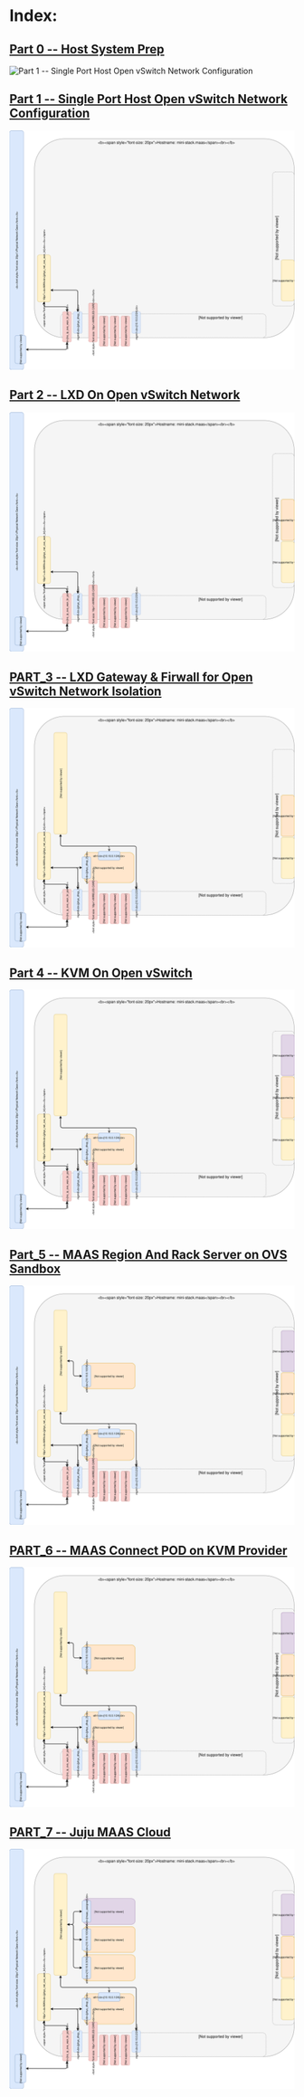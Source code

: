 # Index:

## [Part 0 -- Host System Prep](https://github.com/KathrynMorgan/mini-stack/tree/master/1_Single_Port_Host-Open_vSwitch_Network_Configuration)
![Part 1 -- Single Port Host Open vSwitch Network Configuration]()
<br/>
## [Part 1 -- Single Port Host Open vSwitch Network Configuration](https://github.com/KathrynMorgan/mini-stack/tree/master/1_Single_Port_Host-Open_vSwitch_Network_Configuration)
![Part 1 -- Single Port Host Open vSwitch Network Configuration](https://github.com/KathrynMorgan/mini-stack/blob/master/1_Single_Port_Host-Open_vSwitch_Network_Configuration/web/drawio/single-port-ovs-host.svg)
<br/>
## [Part 2 -- LXD On Open vSwitch Network](https://github.com/KathrynMorgan/mini-stack/tree/master/2_LXD-On-OVS)
![Part 2 -- LXD On Open vSwitch Network](https://github.com/KathrynMorgan/mini-stack/blob/master/2_LXD-On-OVS/web/drawio/lxd-on-openvswitch.svg)
<br/>
## [PART_3 -- LXD Gateway & Firwall for Open vSwitch Network Isolation](https://github.com/KathrynMorgan/mini-stack/tree/master/3_LXD_Network_Gateway)
![PART_3 -- LXD Gateway & Firwall for Open vSwitch Network Isolation](https://github.com/KathrynMorgan/mini-stack/blob/master/3_LXD_Network_Gateway/web/drawio/lxd-gateway.svg)
<br/>
## [Part 4 -- KVM On Open vSwitch](https://github.com/KathrynMorgan/mini-stack/tree/master/4_KVM_On_Open_vSwitch)
![Part 4 -- KVM On Open vSwitch](https://github.com/KathrynMorgan/mini-stack/blob/master/4_KVM_On_Open_vSwitch/web/drawio/kvm-on-open-vswitch.svg)
<br/>
## [Part_5 -- MAAS Region And Rack Server on OVS Sandbox](https://github.com/KathrynMorgan/mini-stack/tree/master/5_MAAS-Rack_And_Region_Ctl-On-Open_vSwitch)
![Part_5 -- MAAS Region And Rack Server on OVS Sandbox](https://github.com/KathrynMorgan/mini-stack/blob/master/5_MAAS-Rack_And_Region_Ctl-On-Open_vSwitch/web/drawio/MAAS-Region-And-Rack-Ctl-on-OVS-Sandbox.svg)
<br/>
## [PART_6 -- MAAS Connect POD on KVM Provider](https://github.com/KathrynMorgan/mini-stack/tree/master/6_MAAS-Connect_POD_KVM-Provider)
![CCIO Hypervisor - MAAS Libvirt POD Provider](https://github.com/KathrynMorgan/mini-stack/blob/master/6_MAAS-Connect_POD_KVM-Provider/web/drawio/maas-region-and-rack-ctl-on-ovs-sandbox.svg)
<br/>
## [PART_7 -- Juju MAAS Cloud](https://github.com/KathrynMorgan/mini-stack/tree/master/7_Juju_MAAS_Cloud)
![CCIO Hypervisor - JujuCTL Cloud Controller](https://github.com/KathrynMorgan/mini-stack/blob/master/7_Juju_MAAS_Cloud/web/drawio/juju_maas_cloud_controller.svg)
<br/>
<br/>
